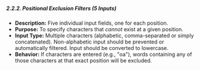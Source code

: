 ##### 2.2.2. Positional Exclusion Filters (5 Inputs)

* **Description:** Five individual input fields, one for each position.
* **Purpose:** To specify characters that *cannot* exist at a given position.
* **Input Type:** Multiple characters (alphabetic, comma-separated or simply concatenated). Non-alphabetic input should be prevented or automatically filtered. Input should be converted to lowercase.
* **Behavior:** If characters are entered (e.g., "oa"), words containing any of those characters at that exact position will be excluded.
